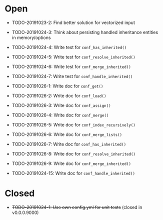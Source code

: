 # Open

- TODO-20191023-2: Find better solution for vectorized input
- TODO-20191024-3: Think about persisting handled inheritance entities in
memory/options
- TODO-20191024-4: Write test for `conf_has_inherited()`
- TODO-20191024-5: Write test for `conf_resolve_inherited()`
- TODO-20191024-6: Write test for `conf_merge_inherited()`
- TODO-20191024-7: Write test for `conf_handle_inherited()`
- TODO-20191026-1: Write doc for `conf_get()`
- TODO-20191026-2: Write doc for `conf_load()`
- TODO-20191026-3: Write doc for `conf_assign()`
- TODO-20191026-4: Write doc for `conf_merge()`
- TODO-20191026-5: Write doc for `conf_index_recursively()`
- TODO-20191026-6: Write doc for `conf_merge_lists()`
- TODO-20191026-7: Write doc for `conf_has_inherited()`
- TODO-20191026-8: Write doc for `conf_resolve_inherited()`
- TODO-20191026-9: Write doc for `conf_merge_inherited()`

- TODO-20191024-15: Write doc for `conf_handle_inherited()`

# Closed

- ~~TODO-20191024-1: Use own config.yml for unit tests~~ (closed in v0.0.0.9000)
